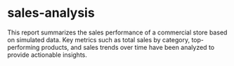 # sales-analysis
This report summarizes the sales performance of a commercial store based on simulated data. Key metrics such as total sales by category, top-performing products, and sales trends over time have been analyzed to provide actionable insights.
